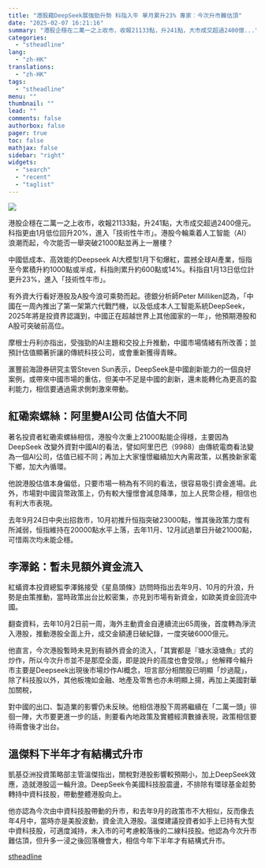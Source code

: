 ```yaml
---
title: "港股藉DeepSeek展強勁升勢 科指入牛 單月累升23% 專家︰今次升市難估頂"
date: "2025-02-07 16:21:16"
summary: "港股企穩在二萬一之上收市，收報21133點，升241點，大市成交超過2400億..."
categories:
  - "stheadline"
lang:
  - "zh-HK"
translations:
  - "zh-HK"
tags:
  - "stheadline"
menu: ""
thumbnail: ""
lead: ""
comments: false
authorbox: false
pager: true
toc: false
mathjax: false
sidebar: "right"
widgets:
  - "search"
  - "recent"
  - "taglist"
---
```


![](https://image.stheadline.com/f/680p0/0x0/100/none/55d5ea06b2ab655a5b900fbeda36ccda/stheadline/inewsmedia/20250207/_2025020716132558674.jpg)






港股企穩在二萬一之上收市，收報21133點，升241點，大市成交超過2400億元。科指更由1月低位回升20%，進入「技術性牛市」。港股今輪乘着人工智能（AI）浪潮而起，今次能否一舉突破21000點並再上一層樓？

中國低成本、高效能的Deepseek AI大模型1月下旬爆紅，震撼全球AI產業，恒指至今累積升約1000點或半成，科指則累升約600點或14%。科指自1月13日低位計更升23%，進入「技術性牛市」。

有外資大行看好港股及A股今浪可乘勢而起。德銀分析師Peter Milliken認為，「中國在一周內推出了第一架第六代戰鬥機，以及低成本人工智能系統DeepSeek，2025年將是投資界認識到，中國正在超越世界上其他國家的一年」，他預期港股和A股可突破前高位。

摩根士丹利亦指出，受強勁的AI主題和交投上升推動，中國市場情緒有所改善；並預計估值顯著折讓的傳統科技公司，或會重新獲得青睞。

滙豐前海證券研究主管Steven Sun表示，DeepSeek是中國創新能力的一個良好案例，或帶來中國市場的重估，但美中不足是中國的創新，還未能轉化為更高的盈利能力，相信要通過需求側刺激來帶動。

紅磡索螺絲：阿里變AI公司 估值大不同
-------------------

著名投資者紅磡索螺絲相信，港股今次重上21000點能企得穩，主要因為DeepSeek 改變外資對中國AI的看法，譬如阿里巴巴（9988）由傳統電商看法變為一個AI公司，估值已經不同；再加上大家憧憬繼續加大內需政策，以舊換新家電下鄉，加大內循環。

他說港股估值本身偏低，只要市場一稍為有不同的看法，很容易吸引資金進場。此外，市場對中國貨幣政策上，仍有較大憧憬會減息降準，加上人民幣企穩，相信也有利大市表現。

去年9月24日中央出招救市，10月初推升恒指突破23000點，惟其後政策力度有所減弱，恒指維持在20000點水平上落，去年11月、12月試過單日升破21000點，可惜兩次均未能企穩。

李澤銘：暫未見額外資金流入
-------------

紅蟻資本投資總監李澤銘接受《星島頭條》訪問時指出去年9月、10月的升浪，升勢是由策推動，當時政策出台比較密集，亦見到市場有新資金，如歐美資金回流中國。

翻查資料，去年10月2日前一周，海外主動資金自連續流出65周後，首度轉為淨流入港股，推動港股全面上升，成交金額連日破紀錄，一度突破6000億元。

他直言，今次港股暫時未見到有額外資金的流入，「其實都是『塘水滾塘魚』式的炒作，所以今次升市並不是那麼全面，即是說升的高度也會受限。」他解釋今輪升市主要是Deepseek出現後市場炒作AI概念，坦言部分相關股已明顯「炒過龍」，除了科技股以外，其他板塊如金融、地產及零售也亦未明顯上揚，再加上美國對華加關稅，  

對中國的出口、製造業的影響仍未反映。他相信港股下周將繼續在「二萬一頭」徘徊一陣，大市要更進一步的話，則要看內地政策及實體經濟數據表現，政策相信要待兩會後才出台。

溫傑料下半年才有結構式升市
-------------

凱基亞洲投資策略部主管溫傑指出，關稅對港股影響較預期小，加上DeepSeek效應，造就港股這一輪升浪。DeepSeek令美國科技股震盪，不排除有環球基金趁勢轉持中資科技股，帶動整體港股向上。

他亦認為今次由中資科技股帶動的升市，和去年9月的政策市不大相似，反而像去年4月中，當時亦是美股波動，資金流入港股。溫傑建議投資者如手上已持有大型中資科技股，可適度減持，未入市的可考慮較落後的二線科技股。他認為今次升市難估頂，但升多一浸之後回落機會大，相信今年下半年才有結構式升市。

[stheadline](https://std.stheadline.com/realtime/article/2051404/即時-財經-港股藉DeepSeek展強勁升勢-科指入牛-單月累升23-專家-今次升市難估頂)
